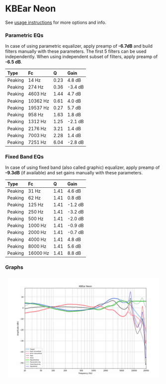 # KBEar Neon
See [usage instructions](https://github.com/jaakkopasanen/AutoEq#usage) for more options and info.

### Parametric EQs
In case of using parametric equalizer, apply preamp of **-6.7dB** and build filters manually
with these parameters. The first 5 filters can be used independently.
When using independent subset of filters, apply preamp of **-6.5 dB**.

| Type    | Fc       |    Q | Gain    |
|:--------|:---------|:-----|:--------|
| Peaking | 14 Hz    | 0.23 | 4.8 dB  |
| Peaking | 274 Hz   | 0.36 | -3.4 dB |
| Peaking | 4603 Hz  | 1.44 | 4.7 dB  |
| Peaking | 10362 Hz | 0.61 | 4.0 dB  |
| Peaking | 19537 Hz | 0.27 | 5.7 dB  |
| Peaking | 958 Hz   | 1.63 | 1.8 dB  |
| Peaking | 1312 Hz  | 1.25 | -2.1 dB |
| Peaking | 2176 Hz  | 3.21 | 1.4 dB  |
| Peaking | 7003 Hz  | 2.28 | 1.4 dB  |
| Peaking | 7251 Hz  | 6.04 | -2.8 dB |

### Fixed Band EQs
In case of using fixed band (also called graphic) equalizer, apply preamp of **-9.3dB**
(if available) and set gains manually with these parameters.

| Type    | Fc       |    Q | Gain    |
|:--------|:---------|:-----|:--------|
| Peaking | 31 Hz    | 1.41 | 4.6 dB  |
| Peaking | 62 Hz    | 1.41 | 0.8 dB  |
| Peaking | 125 Hz   | 1.41 | -1.2 dB |
| Peaking | 250 Hz   | 1.41 | -3.2 dB |
| Peaking | 500 Hz   | 1.41 | -2.0 dB |
| Peaking | 1000 Hz  | 1.41 | -0.9 dB |
| Peaking | 2000 Hz  | 1.41 | -0.7 dB |
| Peaking | 4000 Hz  | 1.41 | 4.8 dB  |
| Peaking | 8000 Hz  | 1.41 | 5.6 dB  |
| Peaking | 16000 Hz | 1.41 | 8.8 dB  |

### Graphs
![](./KBEar%20Neon.png)